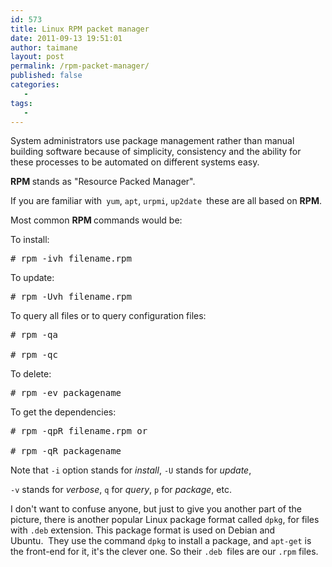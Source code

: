 ```yaml
---
id: 573
title: Linux RPM packet manager
date: 2011-09-13 19:51:01
author: taimane
layout: post
permalink: /rpm-packet-manager/
published: false
categories:
   -
tags:
   -
---
```

System administrators use package management rather than manual building software because of simplicity, consistency and the ability for these processes to be automated on different systems easy.



<strong>RPM </strong>stands as "Resource Packed Manager".

If you are familiar with<code> yum</code>, <code>apt</code>, <code>urpmi</code>, <code>up2date </code>these are all based on <strong>RPM</strong>.



Most common <strong>RPM </strong>commands would be:

To install:

<pre># rpm -ivh filename.rpm</pre>

To update:

<pre># rpm -Uvh filename.rpm</pre>

To query all files or to query configuration files:

<pre># rpm -qa

# rpm -qc</pre>

To delete:

<pre># rpm -ev packagename</pre>

To get the dependencies:

<pre># rpm -qpR filename.rpm or

# rpm -qR packagename</pre>

Note that <code>-i</code> option stands for <em>install</em>, <code>-U</code> stands for <em>update</em>,

<code>-v</code> stands for <em>verbose</em>, <code>q</code> for <em>query</em>, <code>p</code> for <em>package</em>, etc.



I don't want to confuse anyone, but just to give you another part of the picture, there is another popular Linux package format called <code>dpkg</code>, for files with <code>.deb</code> extension. This package format is used on Debian and Ubuntu.  They use the command <code>dpkg</code> to install a package, and <code>apt-get</code> is the front-end for it, it's the clever one. So their <code>.deb </code>files are our <code>.rpm</code> files.





